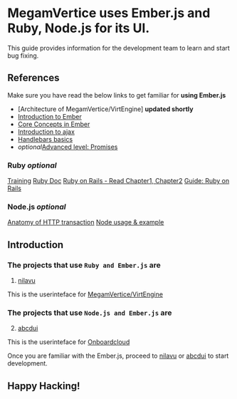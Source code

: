 # **MegamVertice** uses Ember.js and Ruby, Node.js for its UI.

This guide provides information for the development team to learn and start bug fixing.


## References

Make sure you have read the below links to get familiar for **using Ember.js**

* [Architecture of MegamVertice/VirtEngine] **updated shortly**
* [Introduction to Ember](https://guides.emberjs.com/v2.12.0/)
* [Core Concepts in Ember](https://guides.emberjs.com/v2.12.0/getting-started/core-concepts/)
* [Introduction to ajax](https://www.w3schools.com/xml/ajax_intro.asp)
* [Handlebars basics](https://guides.emberjs.com/v2.12.0/templates/handlebars-basics/)
* *optional*[Advanced level: Promises](https://guides.emberjs.com/v2.12.0/routing/asynchronous-routing/#toc_a-word-on-promises)

### Ruby *optional*

[Training](https://www.codecademy.com/learn/ruby)
[Ruby Doc](https://www.ruby-lang.org/en/documentation/)
[Ruby on Rails - Read Chapter1, Chapter2](https://www.railstutorial.org/book)
[Guide: Ruby on Rails](http://guides.rubyonrails.org/)

### Node.js *optional*

[Anatomy of HTTP transaction](https://nodejs.org/en/docs/guides/anatomy-of-an-http-transaction/)
[Node usage & example](https://nodejs.org/api/synopsis.html)


## Introduction

### The projects that use `Ruby and Ember.js` are 

1. [nilavu](https://gitlab.com/megamsys/nilavu.git) 

This is the userinteface for [MegamVertice/VirtEngine](https://docs.megam.io)

### The projects that use `Node.js and Ember.js` are 

2. [abcdui](https://gitlab.com.com/megamsys/abcdui)

This is the userinteface for [Onboardcloud](https://gitlab.com/megamsys/abcdui)


Once you are familiar with the Ember.js, proceed to [nilavu](https://gitlab.com/megamsys/nilavu.git) or [abcdui](https://gitlab.com/megamsys/abcdui) to start development.

## Happy Hacking!
